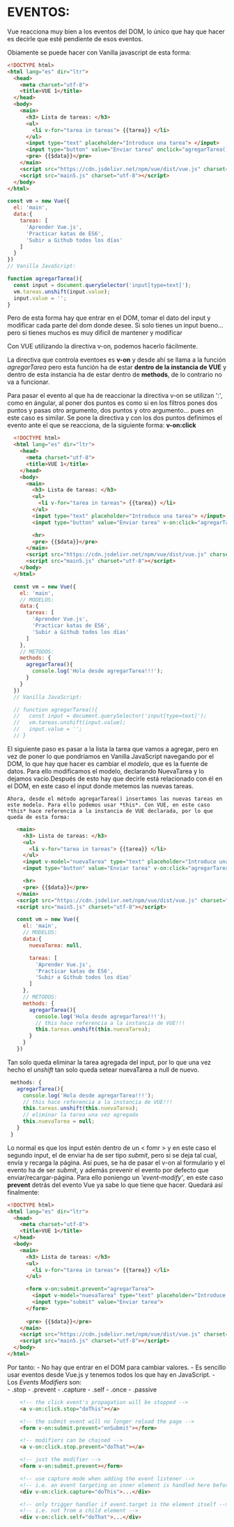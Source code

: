 # EVENTOS:
  Vue reacciona muy bien a los eventos del DOM, lo único que hay que hacer es decirle que esté pendiente de esos eventos.

  Obiamente se puede hacer con Vanilla javascript de esta forma:

  ```html
  <!DOCTYPE html>
  <html lang="es" dir="ltr">
    <head>
      <meta charset="utf-8">
      <title>VUE 1</title>
    </head>
    <body>
      <main>
        <h3> Lista de tareas: </h3>
        <ul>
          <li v-for="tarea in tareas"> {{tarea}} </li>
        </ul>
        <input type="text" placeholder="Introduce una tarea"> </input>
        <input type="button" value="Enviar tarea" onclick="agregarTarea()">
        <pre> {{$data}}</pre>
      </main>
      <script src="https://cdn.jsdelivr.net/npm/vue/dist/vue.js" charset="utf-8"></script>
      <script src="main5.js" charset="utf-8"></script>
    </body>
  </html>
  ```

  ```javascript
  const vm = new Vue({
    el: 'main',
    data:{
      tareas: [
        'Aprender Vue.js',
        'Practicar katas de ES6',
        'Subir a Github todos los días'
      ]
    }
  })
  // Vanilla JavaScript:

  function agregarTarea(){
    const input = document.querySelector('input[type=text]');
    vm.tareas.unshift(input.value);
    input.value = '';
  }
  ```
  Pero de esta forma hay que entrar en el DOM, tomar el dato del input y modificar cada parte del dom donde desee. Si solo tienes un input bueno... pero si tienes muchos es muy dificil de mantener y modificar

  Con VUE utilizando la directiva v-on, podemos hacerlo fácilmente.

  La directiva que controla eventoes es **v-on** y desde ahí se llama a la función *agregarTarea* pero esta función ha de estar **dentro de la instancia de VUE** y dentro de esta instancia ha de estar dentro de **methods**, de lo contrario no va a funcionar.


  Para pasar el evento al que ha de reaccionar la directiva v-on se utilizan ':', como en ángular, al poner dos puntos es como si en los filtros pones dos puntos y pasas otro argumento, dos puntos y otro argumento... pues en este caso es similar. Se pone la directiva y con los dos puntos definimos el evento ante el que se reacciona, de la siguiente forma: **v-on:click**

```html
  <!DOCTYPE html>
  <html lang="es" dir="ltr">
    <head>
      <meta charset="utf-8">
      <title>VUE 1</title>
    </head>
    <body>
      <main>
        <h3> Lista de tareas: </h3>
        <ul>
          <li v-for="tarea in tareas"> {{tarea}} </li>
        </ul>
        <input type="text" placeholder="Introduce una tarea"> </input>
        <input type="button" value="Enviar tarea" v-on:click="agregarTarea">

        <hr>
        <pre> {{$data}}</pre>
      </main>
      <script src="https://cdn.jsdelivr.net/npm/vue/dist/vue.js" charset="utf-8"></script>
      <script src="main5.js" charset="utf-8"></script>
    </body>
  </html>
```

```javascript
  const vm = new Vue({
    el: 'main',
    // MODELOS:
    data:{
      tareas: [
        'Aprender Vue.js',
        'Practicar katas de ES6',
        'Subir a Github todos los días'
      ]
    },
    // METODOS:
    methods: {
      agregarTarea(){
        console.log('Hola desde agregarTarea!!!');
      }
    }
  })
  // Vanilla JavaScript:

  // function agregarTarea(){
  //   const input = document.querySelector('input[type=text]');
  //   vm.tareas.unshift(input.value);
  //   input.value = '';
  // }
  ```
   El siguiente paso es pasar a la lista la tarea que vamos a agregar, pero en vez de poner lo que pondríamos en Vanilla JavaScript navegando por el DOM, lo que hay que hacer es cambiar el *modelo*, que es la fuente de datos.
   Para ello modificamos el modelo, declarando NuevaTarea y lo dejamos vacío.Después de esto hay que decirle está relacionado con él en el DOM, en este caso el input donde metemos las nuevas tareas.

    Ahora, desde el método agregarTarea() insertamos las nuevas tareas en este modelo. Para ello podemos usar *this*. Con VUE, en este caso *this* hace referencia a la instancia de VUE declarada, por lo que queda de esta forma:

```html
   <main>
     <h3> Lista de tareas: </h3>
     <ul>
       <li v-for="tarea in tareas"> {{tarea}} </li>
     </ul>
     <input v-model="nuevaTarea" type="text" placeholder="Introduce una tarea"> </input>
     <input type="button" value="Enviar tarea" v-on:click="agregarTarea">

     <hr>
     <pre> {{$data}}</pre>
   </main>
   <script src="https://cdn.jsdelivr.net/npm/vue/dist/vue.js" charset="utf-8"></script>
   <script src="main5.js" charset="utf-8"></script>

```

```javascript
   const vm = new Vue({
     el: 'main',
     // MODELOS:
     data:{
       nuevaTarea: null,

       tareas: [
         'Aprender Vue.js',
         'Practicar katas de ES6',
         'Subir a Github todos los días'
       ]
     },
     // METODOS:
     methods: {
       agregarTarea(){
         console.log('Hola desde agregarTarea!!!');
         // this hace referencia a la instancia de VUE!!!
         this.tareas.unshift(this.nuevaTarea);
       }
     }
   })
```

   Tan solo queda eliminar la tarea agregada del input, por lo que una vez hecho el *unshift* tan solo queda setear nuevaTarea a null de nuevo.
```javascript
 methods: {
   agregarTarea(){
     console.log('Hola desde agregarTarea!!!');
     // this hace referencia a la instancia de VUE!!!
     this.tareas.unshift(this.nuevaTarea);
     // eliminar la tarea una vez agregada
     this.nuevaTarea = null;
   }
 }
```
  Lo normal es que los input estén dentro de un \< fomr \> y en este caso el segundo input, el de enviar ha de ser tipo *submit*, pero si se deja tal cual, envía y recarga la página. Así pues, se ha de pasar el v-on al formulario y el evento ha de ser *submit*, y además prevenir el evento por defecto que enviar/recargar-página. Para ello poniengo un *'event-modify'*, en este caso **prevent** detrás del evento Vue ya sabe lo que tiene que hacer. Quedará así finalmente:
```html
<!DOCTYPE html>
<html lang="es" dir="ltr">
  <head>
    <meta charset="utf-8">
    <title>VUE 1</title>
  </head>
  <body>
    <main>
      <h3> Lista de tareas: </h3>
      <ul>
        <li v-for="tarea in tareas"> {{tarea}} </li>
      </ul>

      <form v-on:submit.prevent="agregarTarea">
        <input v-model="nuevaTarea" type="text" placeholder="Introduce una tarea"> </input>
        <input type="submit" value="Enviar tarea">
      </form>
      
      <pre> {{$data}}</pre>
    </main>
    <script src="https://cdn.jsdelivr.net/npm/vue/dist/vue.js" charset="utf-8"></script>
    <script src="main5.js" charset="utf-8"></script>
  </body>
</html>
```

  Por tanto:
    - No hay que entrar en el DOM para cambiar valores.
    - Es sencillo usar eventos desde Vue.js y tenemos todos los que hay en JavaScript.
    - Los *Events Modifiers* son:    
      - .stop
      - .prevent
      - .capture
      - .self
      - .once
      - .passive
```html
    <!-- the click event's propagation will be stopped -->
    <a v-on:click.stop="doThis"></a>

    <!-- the submit event will no longer reload the page -->
    <form v-on:submit.prevent="onSubmit"></form>

    <!-- modifiers can be chained -->
    <a v-on:click.stop.prevent="doThat"></a>

    <!-- just the modifier -->
    <form v-on:submit.prevent></form>

    <!-- use capture mode when adding the event listener -->
    <!-- i.e. an event targeting an inner element is handled here before being handled by that element -->
    <div v-on:click.capture="doThis">...</div>

    <!-- only trigger handler if event.target is the element itself -->
    <!-- i.e. not from a child element -->
    <div v-on:click.self="doThat">...</div>
```
